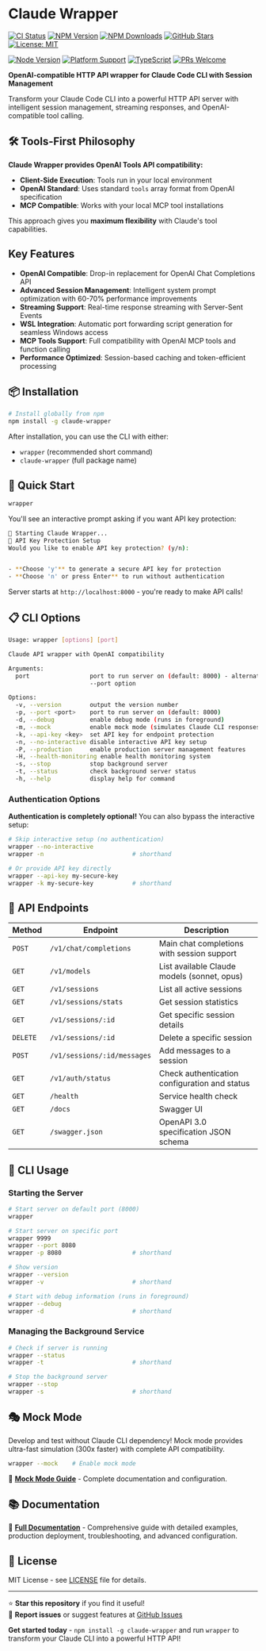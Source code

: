 # Claude Wrapper

[![CI Status](https://github.com/ChrisColeTech/claude-wrapper/workflows/Continuous%20Integration/badge.svg)](https://github.com/ChrisColeTech/claude-wrapper/actions)
[![NPM Version](https://img.shields.io/npm/v/claude-wrapper.svg)](https://www.npmjs.com/package/claude-wrapper)
[![NPM Downloads](https://img.shields.io/npm/dm/claude-wrapper.svg)](https://www.npmjs.com/package/claude-wrapper)
[![GitHub Stars](https://img.shields.io/github/stars/ChrisColeTech/claude-wrapper.svg)](https://github.com/ChrisColeTech/claude-wrapper/stargazers)
[![License: MIT](https://img.shields.io/badge/License-MIT-yellow.svg)](https://opensource.org/licenses/MIT)

[![Node Version](https://img.shields.io/node/v/claude-wrapper.svg)](https://nodejs.org/)
[![Platform Support](https://img.shields.io/badge/platform-Windows%20%7C%20macOS%20%7C%20Linux-blue.svg)](https://github.com/ChrisColeTech/claude-wrapper)
[![TypeScript](https://img.shields.io/badge/TypeScript-007ACC?logo=typescript&logoColor=white)](https://www.typescriptlang.org/)
[![PRs Welcome](https://img.shields.io/badge/PRs-welcome-brightgreen.svg)](https://github.com/ChrisColeTech/claude-wrapper/pulls)

**OpenAI-compatible HTTP API wrapper for Claude Code CLI with Session Management**

Transform your Claude Code CLI into a powerful HTTP API server with intelligent session management, streaming responses, and OpenAI-compatible tool calling.

## 🛠️ Tools-First Philosophy

**Claude Wrapper provides OpenAI Tools API compatibility:**

- **Client-Side Execution**: Tools run in your local environment
- **OpenAI Standard**: Uses standard `tools` array format from OpenAI specification
- **MCP Compatible**: Works with your local MCP tool installations

This approach gives you **maximum flexibility** with Claude's tool capabilities.

## Key Features

- **OpenAI Compatible**: Drop-in replacement for OpenAI Chat Completions API
- **Advanced Session Management**: Intelligent system prompt optimization with 60-70% performance improvements
- **Streaming Support**: Real-time response streaming with Server-Sent Events
- **WSL Integration**: Automatic port forwarding script generation for seamless Windows access
- **MCP Tools Support**: Full compatibility with OpenAI MCP tools and function calling
- **Performance Optimized**: Session-based caching and token-efficient processing

## 📦 Installation

```bash
# Install globally from npm
npm install -g claude-wrapper
```

After installation, you can use the CLI with either:

- `wrapper` (recommended short command)
- `claude-wrapper` (full package name)

## 🚀 Quick Start

```bash
wrapper
```

You'll see an interactive prompt asking if you want API key protection:

```bash
🚀 Starting Claude Wrapper...
🔐 API Key Protection Setup
Would you like to enable API key protection? (y/n):


- **Choose 'y'** to generate a secure API key for protection
- **Choose 'n' or press Enter** to run without authentication
```

Server starts at `http://localhost:8000` - you're ready to make API calls!

## 📋 CLI Options

```bash
Usage: wrapper [options] [port]

Claude API wrapper with OpenAI compatibility

Arguments:
  port                 port to run server on (default: 8000) - alternative to
                       --port option

Options:
  -v, --version        output the version number
  -p, --port <port>    port to run server on (default: 8000)
  -d, --debug          enable debug mode (runs in foreground)
  -m, --mock           enable mock mode (simulates Claude CLI responses)
  -k, --api-key <key>  set API key for endpoint protection
  -n, --no-interactive disable interactive API key setup
  -P, --production     enable production server management features
  -H, --health-monitoring enable health monitoring system
  -s, --stop           stop background server
  -t, --status         check background server status
  -h, --help           display help for command
```

### Authentication Options

**Authentication is completely optional!** You can also bypass the interactive setup:

```bash
# Skip interactive setup (no authentication)
wrapper --no-interactive
wrapper -n                         # shorthand

# Or provide API key directly
wrapper --api-key my-secure-key
wrapper -k my-secure-key           # shorthand
```

## 📡 API Endpoints

| Method   | Endpoint                    | Description                                   |
| -------- | --------------------------- | --------------------------------------------- |
| `POST`   | `/v1/chat/completions`      | Main chat completions with session support    |
| `GET`    | `/v1/models`                | List available Claude models (sonnet, opus)   |
| `GET`    | `/v1/sessions`              | List all active sessions                      |
| `GET`    | `/v1/sessions/stats`        | Get session statistics                        |
| `GET`    | `/v1/sessions/:id`          | Get specific session details                  |
| `DELETE` | `/v1/sessions/:id`          | Delete a specific session                     |
| `POST`   | `/v1/sessions/:id/messages` | Add messages to a session                     |
| `GET`    | `/v1/auth/status`           | Check authentication configuration and status |
| `GET`    | `/health`                   | Service health check                          |
| `GET`    | `/docs`                     | Swagger UI                                    |
| `GET`    | `/swagger.json`             | OpenAPI 3.0 specification JSON schema         |

## 🚀 CLI Usage

### Starting the Server

```bash
# Start server on default port (8000)
wrapper

# Start server on specific port
wrapper 9999
wrapper --port 8080
wrapper -p 8080                    # shorthand

# Show version
wrapper --version
wrapper -v                         # shorthand

# Start with debug information (runs in foreground)
wrapper --debug
wrapper -d                         # shorthand
```

### Managing the Background Service

```bash
# Check if server is running
wrapper --status
wrapper -t                         # shorthand

# Stop the background server
wrapper --stop
wrapper -s                         # shorthand
```

## 🎭 Mock Mode

Develop and test without Claude CLI dependency! Mock mode provides ultra-fast simulation (300x faster) with complete API compatibility.

```bash
wrapper --mock    # Enable mock mode
```

📖 **[Mock Mode Guide](docs/MOCK_MODE.md)** - Complete documentation and configuration.

## 📚 Documentation

📖 **[Full Documentation](docs/README.md)** - Comprehensive guide with detailed examples, production deployment, troubleshooting, and advanced configuration.

## 📄 License

MIT License - see [LICENSE](LICENSE) file for details.

---

⭐ **Star this repository** if you find it useful!  
🐛 **Report issues** or suggest features at [GitHub Issues](https://github.com/ChrisColeTech/claude-wrapper/issues)

**Get started today** - `npm install -g claude-wrapper` and run `wrapper` to transform your Claude CLI into a powerful HTTP API!
